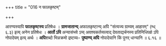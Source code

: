 +++
title = "016 न फालकृष्टम्"

+++


आरण्यस्यापि **फालकृष्टस्य** प्रतिषेधः । **ग्रामजातान्य्** अफालकृष्टान्य् अपि "संत्यज्य ग्राम्यम् आहारम्" (म्ध् ६.३) इत्य् अनेन प्रतिषेधः । **आर्तो ऽपि** अन्यासंभवे ऽप्य् अवश्यकर्तव्यत्वाद् देवताद्यर्चनस्य प्रतिनिधिपक्षे ऽपि नोपादेयम् इत्य् अर्थः । **अपि**शब्दो भिन्नक्रमो द्रष्टव्यः- **पुष्पाण्य् अपि** नोपादेयानि किं पुनर् धान्यानि ॥ ६.१६ ॥